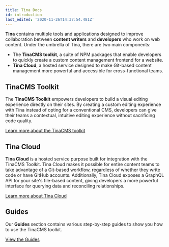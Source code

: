 ```yaml
---
title: Tina Docs
id: introduction
last_edited: '2020-11-26T14:37:54.481Z'
---
```


**Tina** contains multiple tools and applications designed to improve collaboration between **content writers** and **developers** who work on web content. Under the umbrella of Tina, there are two main components:

- The **TinaCMS toolkit**, a suite of NPM packages that enable developers to quickly create a custom content management frontend for a website.
- **Tina Cloud**, a hosted service designed to make Git-based content management more powerful and accessible for cross-functional teams.

## TinaCMS Toolkit

The **TinaCMS Toolkit** empowers developers to build a visual editing experience directly on their sites. By creating a custom editing experience with Tina instead of opting for a conventional CMS, developers can give their teams a contextual, intuitive editing experience without sacrificing code quality.

[Learn more about the TinaCMS toolkit](/docs/tinacms)

## Tina Cloud

**Tina Cloud** is a hosted service purpose built for integration with the TinaCMS Toolkit. Tina Cloud makes it possible for entire content teams to take advantage of a Git-based workflow, regardless of whether they write code or have GitHub accounts. Additionally, Tina Cloud exposes a GraphQL API for your site's file-based content, giving developers a more powerful interface for querying data and reconciling relationships.

[Learn more about Tina Cloud](/docs/tina-cloud)

## Guides

Our **Guides** section contains various step-by-step guides to show you how to use the TinaCMS toolkit.

[View the Guides](/guides)

